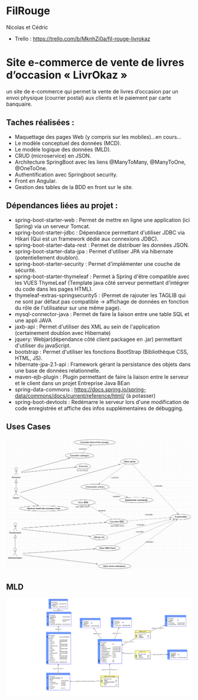 # FilRouge
Nicolas et Cédric
* Trello : https://trello.com/b/MknhZi0a/fil-rouge-livrokaz

# Site e-commerce de vente de livres d’occasion « LivrOkaz »
un site de e-commerce qui permet la
vente de livres d’occasion par un envoi physique (courrier postal) aux clients et le paiement par carte banquaire.

## Taches réalisées :
* Maquettage des pages Web (y compris sur les mobiles)...en cours...
* Le modèle conceptuel des données (MCD).
* Le modèle logique des données (MLD).
* CRUD (microservice) en JSON.
* Architecture SpringBoot avec les liens @ManyToMany, @ManyToOne, @OneToOne.
* Authentification avec Springboot security.
* Front en Angular.
* Gestion des tables de la BDD en front sur le site.

## Dépendances liées au projet : 

* spring-boot-starter-web : Permet de mettre en ligne une application (ici Spring) via un serveur Tomcat.
* spring-boot-starter-jdbc : Dépendance permettant d'utiliser JDBC via Hikari (Qui est un framework dédié aux connexions JDBC).
* spring-boot-starter-data-rest : Permet de distribuer les données JSON.
* spring-boot-starter-data-jpa : Permet d'utiliser JPA via hibernate (potentiellement doublon).
* spring-boot-starter-security : Permet d'implémenter une couche de sécurité.
* spring-boot-starter-thymeleaf : Permet à Spring d'être compatible avec les VUES ThymeLeaf (Template java côté  serveur permettant d'intégrer du code dans les pages HTML). 
* thymeleaf-extras-springsecurity5 : (Permet de rajouter les TAGLIB qui ne sont par défaut pas compatible -> affichage de données en fonction du rôle de l'utilisateur sur une même page).
* mysql-connector-java : Permet de faire la liaison entre une table SQL et une appli JAVA
* jaxb-api : Permet d'utiliser des XML au sein de l'application (certainement doublon avec Hibernate)
* jquery: Webjar(dépendance côté client packagee en .jar) permettant d'utiliser du javaScript.
* bootstrap : Permet d'utiliser les fonctions BootStrap (Bibliothèque CSS, HTML, JS).
* hibernate-jpa-2.1-api : Framework gérant la persistance des objets dans une base de données relationnelle.
* maven-ejb-plugin : Plugin permettant de faire la liaison entre le serveur et le client dans un projet Entreprise Java BEan
* spring-data-commons : https://docs.spring.io/spring-data/commons/docs/current/reference/html/ (à potasser)
* spring-boot-devtools : Redémarre le serveur lors d'une modification de code enregistrée et affiche des infos supplémentaires de débugging.


## Uses Cases

![UC](Diagrammes/UsesCase.JPG)

## MLD
![MLD](Diagrammes/MLD.jpg)
